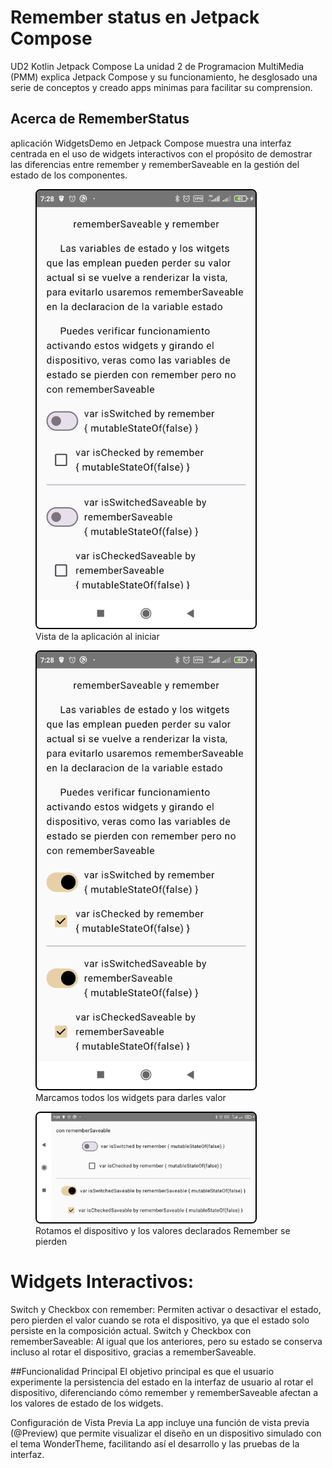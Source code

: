 # Remember status en Jetpack Compose

UD2 Kotlin Jetpack Compose
La unidad 2 de Programacion MultiMedia (PMM) explica Jetpack Compose y su funcionamiento, he desglosado una serie de conceptos y creado apps minimas para facilitar su comprension.

## Acerca de RememberStatus
aplicación WidgetsDemo en Jetpack Compose muestra una interfaz centrada en el uso de widgets interactivos con el propósito de demostrar las diferencias entre remember y rememberSaveable en la gestión del estado de los componentes.

<p align="center">
    <figure>
        <img src="./screenshots/1.png" alt="Vista de la aplicación" style="border: 2px solid black; border-radius: 8px;" width="350"/>
        <figcaption>Vista de la aplicación al iniciar</figcaption>
    </figure>
    <figure>
        <img src="./screenshots/2.png" alt="Vista de la aplicación" style="border: 2px solid black; border-radius: 8px;" width="350"/>
        <figcaption>Marcamos todos los widgets para darles valor</figcaption>
    </figure>
    <figure>
        <img src="./screenshots/3.png" alt="Vista de la aplicación" style="border: 2px solid black; border-radius: 8px;" width="350"/>
        <figcaption>Rotamos el dispositivo y los valores declarados Remember se pierden</figcaption>
    </figure>
</p>

# Widgets Interactivos:

Switch y Checkbox con remember: Permiten activar o desactivar el estado, pero pierden el valor cuando se rota el dispositivo, ya que el estado solo persiste en la composición actual.
Switch y Checkbox con rememberSaveable: Al igual que los anteriores, pero su estado se conserva incluso al rotar el dispositivo, gracias a rememberSaveable.

##Funcionalidad Principal
El objetivo principal es que el usuario experimente la persistencia del estado en la interfaz de usuario al rotar el dispositivo, diferenciando cómo remember y rememberSaveable afectan a los valores de estado de los widgets.

Configuración de Vista Previa
La app incluye una función de vista previa (@Preview) que permite visualizar el diseño en un dispositivo simulado con el tema WonderTheme, facilitando así el desarrollo y las pruebas de la interfaz.